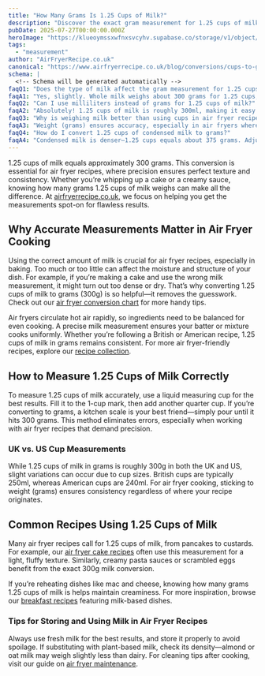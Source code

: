 ```yaml
---
title: "How Many Grams Is 1.25 Cups of Milk?"
description: "Discover the exact gram measurement for 1.25 cups of milk to perfect your air fryer recipes. Get precise conversions for baking and cooking!"
pubDate: 2025-07-27T00:00:00.000Z
heroImage: "https://klueoymssxwfnxsvcyhv.supabase.co/storage/v1/object/public/Shmucket/how-many-grams-is-1-25-cups-of-milk.webp"
tags:
  - "measurement"
author: "AirFryerRecipe.co.uk"
canonical: "https://www.airfryerrecipe.co.uk/blog/conversions/cups-to-grams/how-many-grams-is-1-25-cups-of-milk"
schema: |
  <!-- Schema will be generated automatically -->
faqQ1: "Does the type of milk affect the gram measurement for 1.25 cups?"
faqA1: "Yes, slightly. Whole milk weighs about 300 grams for 1.25 cups, while skim milk may be a few grams lighter due to lower fat content. Plant-based milks like almond or soy can vary, so check packaging for density."
faqQ2: "Can I use milliliters instead of grams for 1.25 cups of milk?"
faqA2: "Absolutely! 1.25 cups of milk is roughly 300ml, making it easy to measure with a liquid cup. However, grams are more precise for baking, as they account for density differences."
faqQ3: "Why is weighing milk better than using cups in air fryer recipes?"
faqA3: "Weight (grams) ensures accuracy, especially in air fryers where even cooking is key. Cups can vary based on how you fill them, but grams provide consistent results every time."
faqQ4: "How do I convert 1.25 cups of condensed milk to grams?"
faqA4: "Condensed milk is denser—1.25 cups equals about 375 grams. Adjust recipes accordingly, as it’s sweeter and thicker than regular milk. Always check labels for exact conversions."
---
```

<p>1.25 cups of milk equals approximately 300 grams. This conversion is essential for air fryer recipes, where precision ensures perfect texture and consistency. Whether you’re whipping up a cake or a creamy sauce, knowing how many grams 1.25 cups of milk weighs can make all the difference. At <a href=https://www.airfryerrecipe.co.uk/>airfryerrecipe.co.uk</a>, we focus on helping you get the measurements spot-on for flawless results.</p>

<h2>Why Accurate Measurements Matter in Air Fryer Cooking</h2>  
<p>Using the correct amount of milk is crucial for air fryer recipes, especially in baking. Too much or too little can affect the moisture and structure of your dish. For example, if you’re making a cake and use the wrong milk measurement, it might turn out too dense or dry. That’s why converting 1.25 cups of milk to grams (300g) is so helpful—it removes the guesswork. Check out our <a href=https://www.airfryerrecipe.co.uk/air-fryer-conversion-chart>air fryer conversion chart</a> for more handy tips.</p>  

<p>Air fryers circulate hot air rapidly, so ingredients need to be balanced for even cooking. A precise milk measurement ensures your batter or mixture cooks uniformly. Whether you’re following a British or American recipe, 1.25 cups of milk in grams remains consistent. For more air fryer-friendly recipes, explore our <a href=https://www.airfryerrecipe.co.uk/recipes>recipe collection</a>.</p>  

<h2>How to Measure 1.25 Cups of Milk Correctly</h2>  
<p>To measure 1.25 cups of milk accurately, use a liquid measuring cup for the best results. Fill it to the 1-cup mark, then add another quarter cup. If you’re converting to grams, a kitchen scale is your best friend—simply pour until it hits 300 grams. This method eliminates errors, especially when working with air fryer recipes that demand precision.</p>  

<h3>UK vs. US Cup Measurements</h3>  
<p>While 1.25 cups of milk in grams is roughly 300g in both the UK and US, slight variations can occur due to cup sizes. British cups are typically 250ml, whereas American cups are 240ml. For air fryer cooking, sticking to weight (grams) ensures consistency regardless of where your recipe originates.</p>  

<h2>Common Recipes Using 1.25 Cups of Milk</h2>  
<p>Many air fryer recipes call for 1.25 cups of milk, from pancakes to custards. For example, our <a href=https://www.airfryerrecipe.co.uk/recipe-category/cakes>air fryer cake recipes</a> often use this measurement for a light, fluffy texture. Similarly, creamy pasta sauces or scrambled eggs benefit from the exact 300g milk conversion.</p>  

<p>If you’re reheating dishes like mac and cheese, knowing how many grams 1.25 cups of milk is helps maintain creaminess. For more inspiration, browse our <a href=https://www.airfryerrecipe.co.uk/recipe-category/breakfast>breakfast recipes</a> featuring milk-based dishes.</p>  

<h3>Tips for Storing and Using Milk in Air Fryer Recipes</h3>  
<p>Always use fresh milk for the best results, and store it properly to avoid spoilage. If substituting with plant-based milk, check its density—almond or oat milk may weigh slightly less than dairy. For cleaning tips after cooking, visit our guide on <a href=https://www.airfryerrecipe.co.uk/air-fryer-cleaner>air fryer maintenance</a>.</p>
